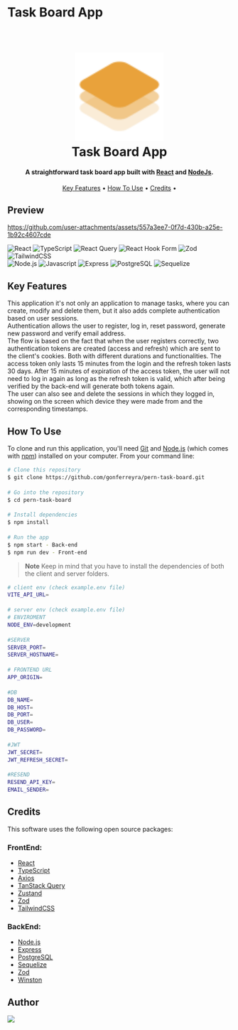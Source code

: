 # Task Board App

<h1 align="center">
  <br>
  <img src="Logo.svg" alt="Task Board App" width="200">
  
  <br>
  Task Board App
  <br>
</h1>

<h4 align="center">A straightforward task board app built with <a href="https://react.dev/" target="_blank">React</a> and <a href="https://nodejs.org/en/" target="_blank">NodeJs</a>.</h4>

<p align="center">
  <a href="#key-features">Key Features</a> •
  <a href="#how-to-use">How To Use</a> •
  <a href="#credits">Credits</a> •
</p>

## Preview

https://github.com/user-attachments/assets/557a3ee7-0f7d-430b-a25e-1b92c4607cde

![React](https://img.shields.io/badge/react-%2320232a.svg?style=for-the-badge&logo=react&logoColor=%2361DAFB)
![TypeScript](https://img.shields.io/badge/typescript-%23007ACC.svg?style=for-the-badge&logo=typescript&logoColor=white)
![React Query](https://img.shields.io/badge/-React%20Query-FF4154?style=for-the-badge&logo=react%20query&logoColor=white)
![React Hook Form](https://img.shields.io/badge/React%20Hook%20Form-%23EC5990.svg?style=for-the-badge&logo=reacthookform&logoColor=white)
![Zod](https://img.shields.io/badge/zod-%233068b7.svg?style=for-the-badge&logo=zod&logoColor=white)
![TailwindCSS](https://img.shields.io/badge/tailwindcss-%2338B2AC.svg?style=for-the-badge&logo=tailwind-css&logoColor=white) <br>
![Node.js](https://img.shields.io/badge/node.js-6DA55F?style=for-the-badge&logo=node.js&logoColor=white)
![Javascript](https://img.shields.io/badge/javascript-%23323330.svg?style=for-the-badge&logo=javascript&logoColor=%23F7DF1E)
![Express](https://img.shields.io/badge/express.js-000000?style=for-the-badge&logo=express&logoColor=white)
![PostgreSQL](https://img.shields.io/badge/PostgreSQL-316D36?style=for-the-badge&logo=postgresql&logoColor=white)
![Sequelize](https://img.shields.io/badge/Sequelize-52B0E7?style=for-the-badge&logo=sequelize&logoColor=white)

## Key Features

This application it's not only an application to manage tasks, where you can create, modify and delete them, but it also adds complete authentication based on user sessions. <br>
Authentication allows the user to register, log in, reset password, generate new password and verify email address. <br>
The flow is based on the fact that when the user registers correctly, two authentication tokens are created (access and refresh) which are sent to the client's cookies. Both with different durations and functionalities. The access token only lasts 15 minutes from the login and the refresh token lasts 30 days. After 15 minutes of expiration of the access token, the user will not need to log in again as long as the refresh token is valid, which after being verified by the back-end will generate both tokens again. <br>
The user can also see and delete the sessions in which they logged in, showing on the screen which device they were made from and the corresponding timestamps.

## How To Use

To clone and run this application, you'll need [Git](https://git-scm.com) and [Node.js](https://nodejs.org/en/download/) (which comes with [npm](http://npmjs.com)) installed on your computer. From your command line:

```bash
# Clone this repository
$ git clone https://github.com/gonferreyra/pern-task-board.git

# Go into the repository
$ cd pern-task-board

# Install dependencies
$ npm install

# Run the app
$ npm start - Back-end
$ npm run dev - Front-end
```

> **Note**
> Keep in mind that you have to install the dependencies of both the client and server folders.

```bash
# client env (check example.env file)
VITE_API_URL=

# server env (check example.env file)
# ENVIROMENT
NODE_ENV=development

#SERVER
SERVER_PORT=
SERVER_HOSTNAME=

# FRONTEND URL
APP_ORIGIN=

#DB
DB_NAME=
DB_HOST=
DB_PORT=
DB_USER=
DB_PASSWORD=

#JWT
JWT_SECRET=
JWT_REFRESH_SECRET=

#RESEND
RESEND_API_KEY=
EMAIL_SENDER=

```

## Credits

This software uses the following open source packages:

### FrontEnd:

- [React](https://reactjs.org/)
- [TypeScript](https://www.typescriptlang.org/)
- [Axios](https://axios-http.com/es/docs/intro)
- [TanStack Query](https://tanstack.com/query/latest/)
- [Zustand](https://zustand-demo.pmnd.rs/)
- [Zod](https://zod.dev/)
- [TailwindCSS](https://tailwindcss.com/)

### BackEnd:

- [Node.js](https://nodejs.org/)
- [Express](https://expressjs.com/)
- [PostgreSQL](https://www.postgresql.org/)
- [Sequelize](https://sequelize.org/)
- [Zod](https://zod.dev/)
- [Winston](https://github.com/winstonjs/winston)

## Author

<a href="https://www.linkedin.com/in/ferreyragonzalo/">
  <img src="https://img.shields.io/badge/linkedin-%230077B5.svg?style=for-the-badge&logo=linkedin&logoColor=white" />
</a>
